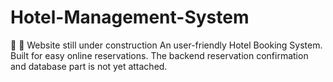 # Hotel-Management-System
🚧 🔨 Website still under construction 
An user-friendly Hotel Booking System. Built for easy online reservations. The backend reservation confirmation and database part is not yet attached. 
